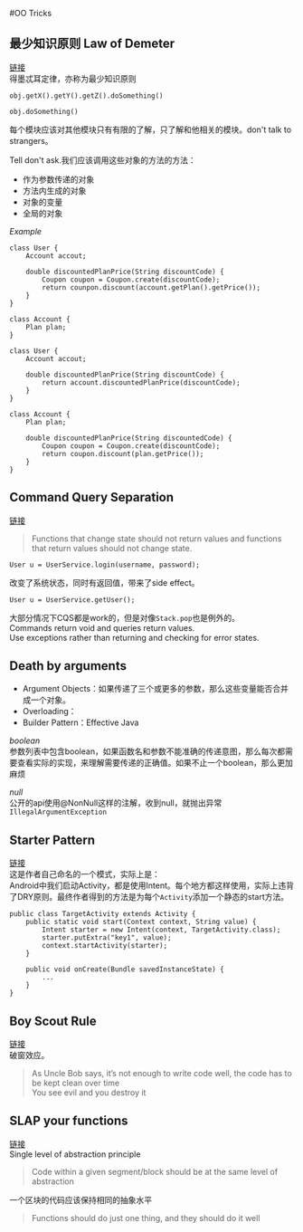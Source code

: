 #OO Tricks
## 最少知识原则 Law of Demeter
[链接](https://hackernoon.com/object-oriented-tricks-2-law-of-demeter-4ecc9becad85)  
得墨忒耳定律，亦称为最少知识原则  

```
obj.getX().getY().getZ().doSomething()
	
obj.doSomething()
```
每个模块应该对其他模块只有有限的了解，只了解和他相关的模块。don't talk to strangers。  

Tell don't ask.我们应该调用这些对象的方法的方法：

* 作为参数传递的对象
* 方法内生成的对象
* 对象的变量
* 全局的对象

*Example*

```
class User {
	Account accout;
	
	double discountedPlanPrice(String discountCode) {
		Coupon coupon = Coupon.create(discountCode);
		return counpon.discount(account.getPlan().getPrice());
	}
}
	
class Account {
	Plan plan;
}
```
```
class User {
	Account accout;
	
	double discountedPlanPrice(String discountCode) {
		return account.discountedPlanPrice(discountCode);
	}
}
	
class Account {
	Plan plan;
	
	double discountedPlanPrice(String discountedCode) {
		Coupon coupon = Coupon.create(discountCode);
		return coupon.discount(plan.getPrice());
	}
}
```

## Command Query Separation
[链接](https://hackernoon.com/oo-tricks-the-art-of-command-query-separation-9343e50a3de0)
> Functions that change state should not return values and functions that return values should not change state.

```
User u = UserService.login(username, password);
```
改变了系统状态，同时有返回值，带来了side effect。
```
User u = UserService.getUser();
```
大部分情况下CQS都是work的，但是对像`Stack.pop`也是例外的。  
Commands return void and queries return values.  
Use exceptions rather than returning and checking for error states.

## Death by arguments
* Argument Objects：如果传递了三个或更多的参数，那么这些变量能否合并成一个对象。
* Overloading：
* Builder Pattern：Effective Java

*boolean*  
参数列表中包含boolean，如果函数名和参数不能准确的传递意图，那么每次都需要查看实际的实现，来理解需要传递的正确值。如果不止一个boolean，那么更加麻烦

*null*  
公开的api使用@NonNull这样的注解，收到null，就抛出异常`IllegalArgumentException `

## Starter Pattern
[链接](https://hackernoon.com/object-oriented-tricks-4-starter-pattern-android-edition-1844e1a8522d)  
这是作者自己命名的一个模式，实际上是：  
Android中我们启动Activity，都是使用Intent。每个地方都这样使用，实际上违背了DRY原则。最终作者得到的方法是为每个`Activity`添加一个静态的start方法。 
 
```
public class TargetActivity extends Activity {
	public static void start(Context context, String value) {
		Intent starter = new Intent(context, TargetActivity.class);
		starter.putExtra("key1", value);
		context.startActivity(starter);
	}
	
	public void onCreate(Bundle savedInstanceState) {
		...
	}
}
```

## Boy Scout Rule
[链接](https://hackernoon.com/object-oriented-tricks-5-boy-scout-rule-cec82aea3b81)  
破窗效应。  
>As Uncle Bob says, it’s not enough to write code well, the code has to be kept clean over time  
>You see evil and you destroy it

## SLAP your functions
[链接](https://hackernoon.com/object-oriented-tricks-6-slap-your-functions-a13d25a7d994)  
Single level of abstraction principle
>Code within a given segment/block should be at the same level of abstraction  

一个区块的代码应该保持相同的抽象水平

>Functions should do just one thing, and they should do it well
